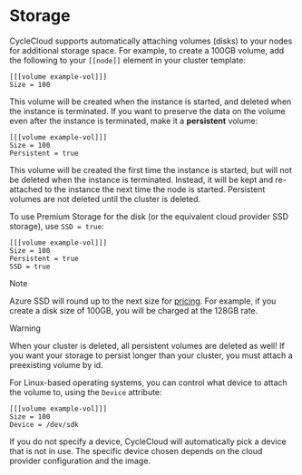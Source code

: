 # Storage

CycleCloud supports automatically attaching volumes (disks) to your nodes for additional storage space.
For example, to create a 100GB volume, add the following to your `[[node]]` element in your cluster template:

    [[[volume example-vol]]]
    Size = 100

This volume will be created when the instance is started, and deleted when the instance is terminated.
If you want to preserve the data on the volume even after the instance is terminated, make it a **persistent** volume:

    [[[volume example-vol]]]
    Size = 100
    Persistent = true

This volume will be created the first time the instance is started, but will not be deleted when the instance is terminated. Instead, it will be kept and re-attached to the instance the next time the node is started. Persistent volumes are not deleted until the cluster is deleted.

To use Premium Storage for the disk (or the equivalent cloud provider SSD storage), use `SSD = true`:

    [[[volume example-vol]]]
    Size = 100
    Persistent = true
    SSD = true

> [!NOTE]
Azure SSD will round up to the next size for [pricing](https://azure.microsoft.com/en-us/pricing/details/managed-disks). For example, if you create a disk size of 100GB, you will be charged at the 128GB rate.

> [!WARNING]
> When your cluster is deleted, all persistent volumes are deleted as well! If you want your storage to persist longer than your cluster, you must attach a preexisting volume by id.

For Linux-based operating systems, you can control what device to attach the volume to, using the `Device` attribute:

    [[[volume example-vol]]]
    Size = 100
    Device = /dev/sdk

If you do not specify a device, CycleCloud will automatically pick a device that is not in use.
The specific device chosen depends on the cloud provider configuration and the image.

